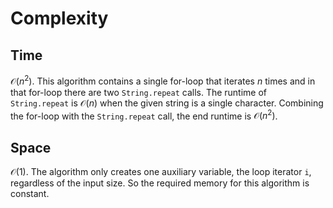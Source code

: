 # Complexity

## Time

$\mathcal{O}(n^2)$. This algorithm contains a single for-loop that iterates $n$ times and in that for-loop there are two `String.repeat` calls. The runtime of `String.repeat` is $\mathcal{O}(n)$ when the given string is a single character. Combining the for-loop with the `String.repeat` call, the end runtime is $\mathcal{O}(n^2)$.

## Space

$\mathcal{O}(1)$. The algorithm only creates one auxiliary variable, the loop iterator `i`, regardless of the input size. So the required memory for this algorithm is constant.
